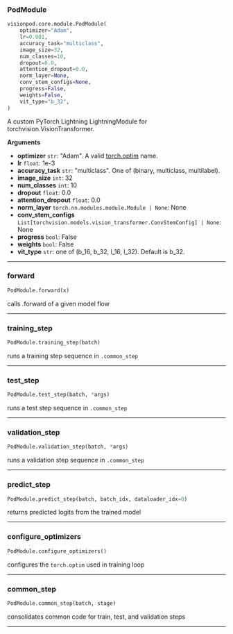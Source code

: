### PodModule


```python
visionpod.core.module.PodModule(
    optimizer="Adam",
    lr=0.001,
    accuracy_task="multiclass",
    image_size=32,
    num_classes=10,
    dropout=0.0,
    attention_dropout=0.0,
    norm_layer=None,
    conv_stem_configs=None,
    progress=False,
    weights=False,
    vit_type="b_32",
)
```


A custom PyTorch Lightning LightningModule for torchvision.VisionTransformer.

__Arguments__

- __optimizer__ `str`: "Adam". A valid [torch.optim](https://pytorch.org/docs/stable/optim.html) name.
- __lr__ `float`: 1e-3
- __accuracy_task__ `str`: "multiclass". One of (binary, multiclass, multilabel).
- __image_size__ `int`: 32
- __num_classes__ `int`: 10
- __dropout__ `float`: 0.0
- __attention_dropout__ `float`: 0.0
- __norm_layer__ `torch.nn.modules.module.Module | None`: None
- __conv_stem_configs__ `List[torchvision.models.vision_transformer.ConvStemConfig] | None`: None
- __progress__ `bool`: False
- __weights__ `bool`: False
- __vit_type__ `str`: one of (b_16, b_32, l_16, l_32). Default is b_32.


----

### forward


```python
PodModule.forward(x)
```


calls .forward of a given model flow


----

### training_step


```python
PodModule.training_step(batch)
```


runs a training step sequence in ``.common_step``


----

### test_step


```python
PodModule.test_step(batch, *args)
```


runs a test step sequence in ``.common_step``


----

### validation_step


```python
PodModule.validation_step(batch, *args)
```


runs a validation step sequence in ``.common_step``


----

### predict_step


```python
PodModule.predict_step(batch, batch_idx, dataloader_idx=0)
```


returns predicted logits from the trained model


----

### configure_optimizers


```python
PodModule.configure_optimizers()
```


configures the ``torch.optim`` used in training loop


----

### common_step


```python
PodModule.common_step(batch, stage)
```


consolidates common code for train, test, and validation steps


----
